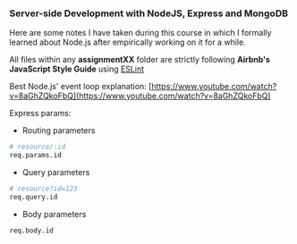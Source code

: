 ### Server-side Development with NodeJS, Express and MongoDB

Here are some notes I have taken during this course in which I formally learned about Node.js after empirically working on it for a while.

All files within any **assignmentXX** folder are strictly following **Airbnb's JavaScript Style Guide** using [ESLint](https://eslint.org/)

Best Node.js' event loop explanation:
[https://www.youtube.com/watch?v=8aGhZQkoFbQ](https://www.youtube.com/watch?v=8aGhZQkoFbQ)

Express params:
- Routing parameters
```sh
# resource/:id
req.params.id
```
- Query parameters
```sh
# resource?id=123
req.query.id
```
- Body parameters
```sh
req.body.id
```

